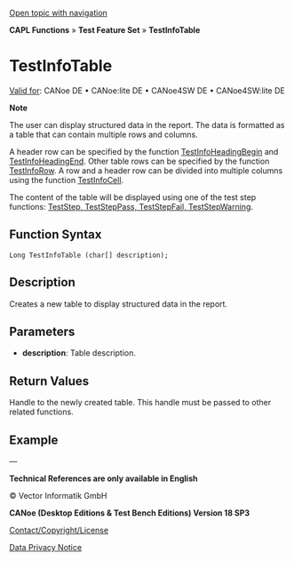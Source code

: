[Open topic with navigation](../../../../../CANoeDEFamily.htm#Topics/CAPLFunctions/Test/Functions/CAPLfunctionTestInfoTable.md)

**CAPL Functions** » **Test Feature Set** » **TestInfoTable**

# TestInfoTable

[Valid for](../../../Shared/FeatureAvailability.md): CANoe DE • CANoe:lite DE • CANoe4SW DE • CANoe4SW:lite DE

**Note**

The user can display structured data in the report. The data is formatted as a table that can contain multiple rows and columns.

A header row can be specified by the function [TestInfoHeadingBegin](CAPLfunctionTestInfoHeadingBegin.md) and [TestInfoHeadingEnd](CAPLfunctionTestInfoHeadingEnd.md). Other table rows can be specified by the function [TestInfoRow](CAPLfunctionTestInfoRow.md). A row and a header row can be divided into multiple columns using the function [TestInfoCell](CAPLfunctionTestInfoCell.md).

The content of the table will be displayed using one of the test step functions: [TestStep, TestStepPass, TestStepFail, TestStepWarning](CAPLfunctionTestStep.md).

## Function Syntax

```
Long TestInfoTable (char[] description);
```

## Description

Creates a new table to display structured data in the report.

## Parameters

- **description**: Table description.

## Return Values

Handle to the newly created table. This handle must be passed to other related functions.

## Example

—

**Technical References are only available in English**

© Vector Informatik GmbH

**CANoe (Desktop Editions & Test Bench Editions) Version 18 SP3**

[Contact/Copyright/License](../../../Shared/ContactCopyrightLicense.md)

[Data Privacy Notice](https://www.vector.com/int/en/company/get-info/privacy-policy/)
